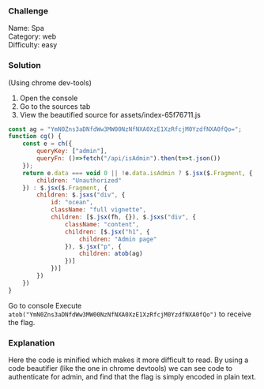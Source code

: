 ### Challenge
Name: Spa  
Category: web  
Difficulty: easy  
### Solution
(Using chrome dev-tools)
1. Open the console
2. Go to the sources tab
3. View the beautified source for assets/index-65f76711.js
```javascript
const ag = "YmN0Zns3aDNfdWw3MW00NzNfNXA0XzE1XzRfcjM0YzdfNXA0fQo=";
function cg() {
    const e = ch({
        queryKey: ["admin"],
        queryFn: ()=>fetch("/api/isAdmin").then(t=>t.json())
    });
    return e.data === void 0 || !e.data.isAdmin ? $.jsx($.Fragment, {
        children: "Unauthorized"
    }) : $.jsx($.Fragment, {
        children: $.jsxs("div", {
            id: "ocean",
            className: "full vignette",
            children: [$.jsx(fh, {}), $.jsxs("div", {
                className: "content",
                children: [$.jsx("h1", {
                    children: "Admin page"
                }), $.jsx("p", {
                    children: atob(ag)
                })]
            })]
        })
    })
}
```
Go to console
Execute `atob("YmN0Zns3aDNfdWw3MW00NzNfNXA0XzE1XzRfcjM0YzdfNXA0fQo")` to receive the flag.


### Explanation
Here the code is minified which makes it more difficult to read. By using a code beautifier (like the one in chrome devtools) we can see code to authenticate for admin, and find that the flag is simply encoded in plain text.